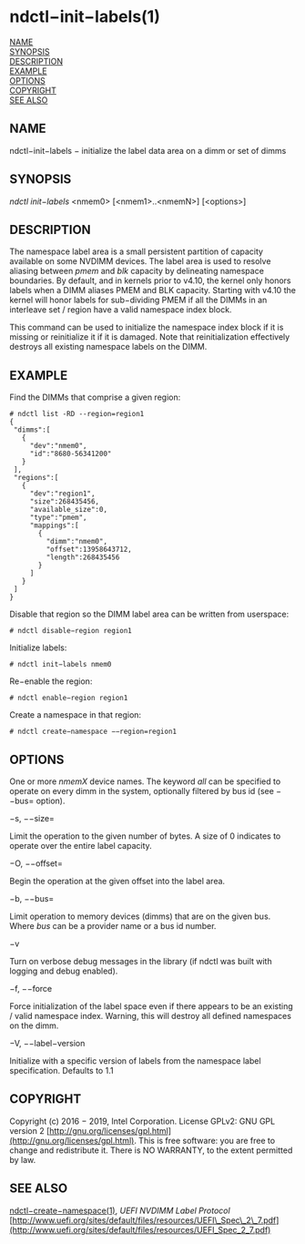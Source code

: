# ndctl−init−labels\(1\)

[NAME](ndctl-init-labels.md#name)  
[SYNOPSIS](ndctl-init-labels.md#synopsis)  
[DESCRIPTION](ndctl-init-labels.md#description)  
[EXAMPLE](ndctl-init-labels.md#example)  
[OPTIONS](ndctl-init-labels.md#options)  
[COPYRIGHT](ndctl-init-labels.md#copyright)  
[SEE ALSO](ndctl-init-labels.md#see-also)

## NAME

ndctl−init−labels − initialize the label data area on a dimm or set of dimms

## SYNOPSIS

_ndctl init−labels_  &lt;nmem0&gt; \[&lt;nmem1&gt;..&lt;nmemN&gt;\] \[&lt;options&gt;\]

## DESCRIPTION

The namespace label area is a small persistent partition of capacity available on some NVDIMM devices. The label area is used to resolve aliasing between _pmem_ and _blk_ capacity by delineating namespace boundaries. By default, and in kernels prior to v4.10, the kernel only honors labels when a DIMM aliases PMEM and BLK capacity. Starting with v4.10 the kernel will honor labels for sub−dividing PMEM if all the DIMMs in an interleave set / region have a valid namespace index block.

This command can be used to initialize the namespace index block if it is missing or reinitialize it if it is damaged. Note that reinitialization effectively destroys all existing namespace labels on the DIMM.

## EXAMPLE

Find the DIMMs that comprise a given region:

```text
# ndctl list -RD --region=region1
{
 "dimms":[
   {
	 "dev":"nmem0",
	 "id":"8680-56341200"
   }
 ],
 "regions":[
   {
	 "dev":"region1",
	 "size":268435456,
	 "available_size":0,
	 "type":"pmem",
	 "mappings":[
	   {
		 "dimm":"nmem0",
		 "offset":13958643712,
		 "length":268435456
	   }
	 ]
   }
 ]
}
```

Disable that region so the DIMM label area can be written from userspace:

```text
# ndctl disable−region region1
```

Initialize labels:

```text
# ndctl init−labels nmem0
```

Re−enable the region:

```text
# ndctl enable−region region1
```

Create a namespace in that region:

```text
# ndctl create−namespace −−region=region1
```

## OPTIONS

One or more _nmemX_ device names. The keyword _all_ can be specified to operate on every dimm in the system, optionally filtered by bus id \(see −−bus= option\).

−s, −−size=

Limit the operation to the given number of bytes. A size of 0 indicates to operate over the entire label capacity.

−O, −−offset=

Begin the operation at the given offset into the label area.

−b, −−bus=

Limit operation to memory devices \(dimms\) that are on the given bus. Where _bus_ can be a provider name or a bus id number.

−v

Turn on verbose debug messages in the library \(if ndctl was built with logging and debug enabled\).

−f, −−force

Force initialization of the label space even if there appears to be an existing / valid namespace index. Warning, this will destroy all defined namespaces on the dimm.

−V, −−label−version

Initialize with a specific version of labels from the namespace label specification. Defaults to 1.1

## COPYRIGHT

Copyright \(c\) 2016 − 2019, Intel Corporation. License GPLv2: GNU GPL version 2 [http://gnu.org/licenses/gpl.html](http://gnu.org/licenses/gpl.html). This is free software: you are free to change and redistribute it. There is NO WARRANTY, to the extent permitted by law.

## SEE ALSO

[ndctl−create−namespace\(1\)](ndctl-create-namespace.md), _UEFI NVDIMM Label Protocol_ [http://www.uefi.org/sites/default/files/resources/UEFI\_Spec\_2\_7.pdf](http://www.uefi.org/sites/default/files/resources/UEFI_Spec_2_7.pdf)

